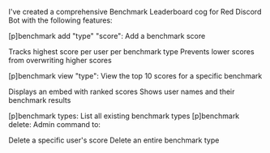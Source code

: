 I've created a comprehensive Benchmark Leaderboard cog for Red Discord Bot with the following features:

[p]benchmark add "type" "score": Add a benchmark score

Tracks highest score per user per benchmark type
Prevents lower scores from overwriting higher scores


[p]benchmark view "type": View the top 10 scores for a specific benchmark

Displays an embed with ranked scores
Shows user names and their benchmark results


[p]benchmark types: List all existing benchmark types
[p]benchmark delete: Admin command to:

Delete a specific user's score
Delete an entire benchmark type
